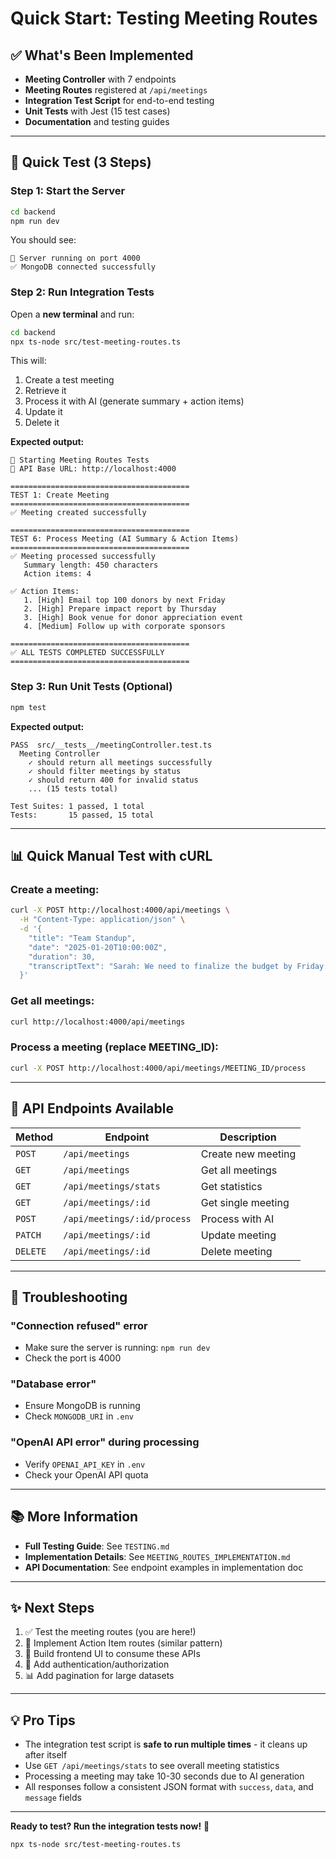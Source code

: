# Quick Start: Testing Meeting Routes

## ✅ What's Been Implemented

- **Meeting Controller** with 7 endpoints
- **Meeting Routes** registered at `/api/meetings`
- **Integration Test Script** for end-to-end testing
- **Unit Tests** with Jest (15 test cases)
- **Documentation** and testing guides

---

## 🚀 Quick Test (3 Steps)

### Step 1: Start the Server

```bash
cd backend
npm run dev
```

You should see:

```
🚀 Server running on port 4000
✅ MongoDB connected successfully
```

### Step 2: Run Integration Tests

Open a **new terminal** and run:

```bash
cd backend
npx ts-node src/test-meeting-routes.ts
```

This will:

1. Create a test meeting
2. Retrieve it
3. Process it with AI (generate summary + action items)
4. Update it
5. Delete it

**Expected output:**

```
🚀 Starting Meeting Routes Tests
📍 API Base URL: http://localhost:4000

========================================
TEST 1: Create Meeting
========================================
✅ Meeting created successfully

========================================
TEST 6: Process Meeting (AI Summary & Action Items)
========================================
✅ Meeting processed successfully
   Summary length: 450 characters
   Action items: 4

✅ Action Items:
   1. [High] Email top 100 donors by next Friday
   2. [High] Prepare impact report by Thursday
   3. [High] Book venue for donor appreciation event
   4. [Medium] Follow up with corporate sponsors

========================================
✅ ALL TESTS COMPLETED SUCCESSFULLY
========================================
```

### Step 3: Run Unit Tests (Optional)

```bash
npm test
```

**Expected output:**

```
PASS  src/__tests__/meetingController.test.ts
  Meeting Controller
    ✓ should return all meetings successfully
    ✓ should filter meetings by status
    ✓ should return 400 for invalid status
    ... (15 tests total)

Test Suites: 1 passed, 1 total
Tests:       15 passed, 15 total
```

---

## 📊 Quick Manual Test with cURL

### Create a meeting:

```bash
curl -X POST http://localhost:4000/api/meetings \
  -H "Content-Type: application/json" \
  -d '{
    "title": "Team Standup",
    "date": "2025-01-20T10:00:00Z",
    "duration": 30,
    "transcriptText": "Sarah: We need to finalize the budget by Friday. Mike: I will send the draft today."
  }'
```

### Get all meetings:

```bash
curl http://localhost:4000/api/meetings
```

### Process a meeting (replace MEETING_ID):

```bash
curl -X POST http://localhost:4000/api/meetings/MEETING_ID/process
```

---

## 🎯 API Endpoints Available

| Method   | Endpoint                    | Description        |
| -------- | --------------------------- | ------------------ |
| `POST`   | `/api/meetings`             | Create new meeting |
| `GET`    | `/api/meetings`             | Get all meetings   |
| `GET`    | `/api/meetings/stats`       | Get statistics     |
| `GET`    | `/api/meetings/:id`         | Get single meeting |
| `POST`   | `/api/meetings/:id/process` | Process with AI    |
| `PATCH`  | `/api/meetings/:id`         | Update meeting     |
| `DELETE` | `/api/meetings/:id`         | Delete meeting     |

---

## 🐛 Troubleshooting

### "Connection refused" error

- Make sure the server is running: `npm run dev`
- Check the port is 4000

### "Database error"

- Ensure MongoDB is running
- Check `MONGODB_URI` in `.env`

### "OpenAI API error" during processing

- Verify `OPENAI_API_KEY` in `.env`
- Check your OpenAI API quota

---

## 📚 More Information

- **Full Testing Guide**: See `TESTING.md`
- **Implementation Details**: See `MEETING_ROUTES_IMPLEMENTATION.md`
- **API Documentation**: See endpoint examples in implementation doc

---

## ✨ Next Steps

1. ✅ Test the meeting routes (you are here!)
2. 🔄 Implement Action Item routes (similar pattern)
3. 🎨 Build frontend UI to consume these APIs
4. 🔐 Add authentication/authorization
5. 📊 Add pagination for large datasets

---

## 💡 Pro Tips

- The integration test script is **safe to run multiple times** - it cleans up after itself
- Use `GET /api/meetings/stats` to see overall meeting statistics
- Processing a meeting may take 10-30 seconds due to AI generation
- All responses follow a consistent JSON format with `success`, `data`, and `message` fields

---

**Ready to test? Run the integration tests now!** 🚀

```bash
npx ts-node src/test-meeting-routes.ts
```
